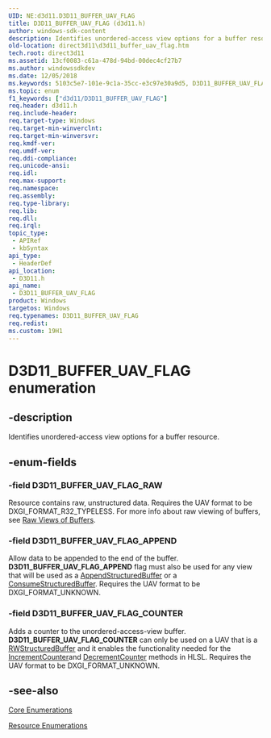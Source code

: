 ```yaml
---
UID: NE:d3d11.D3D11_BUFFER_UAV_FLAG
title: D3D11_BUFFER_UAV_FLAG (d3d11.h)
author: windows-sdk-content
description: Identifies unordered-access view options for a buffer resource.
old-location: direct3d11\d3d11_buffer_uav_flag.htm
tech.root: direct3d11
ms.assetid: 13cf0083-c61a-478d-94bd-00dec4cf27b7
ms.author: windowssdkdev
ms.date: 12/05/2018
ms.keywords: 5103c5e7-101e-9c1a-35cc-e3c97e30a9d5, D3D11_BUFFER_UAV_FLAG, D3D11_BUFFER_UAV_FLAG enumeration [Direct3D 11], D3D11_BUFFER_UAV_FLAG_APPEND, D3D11_BUFFER_UAV_FLAG_COUNTER, D3D11_BUFFER_UAV_FLAG_RAW, d3d11/D3D11_BUFFER_UAV_FLAG, d3d11/D3D11_BUFFER_UAV_FLAG_APPEND, d3d11/D3D11_BUFFER_UAV_FLAG_COUNTER, d3d11/D3D11_BUFFER_UAV_FLAG_RAW, direct3d11.d3d11_buffer_uav_flag
ms.topic: enum
f1_keywords: ["d3d11/D3D11_BUFFER_UAV_FLAG"]
req.header: d3d11.h
req.include-header: 
req.target-type: Windows
req.target-min-winverclnt: 
req.target-min-winversvr: 
req.kmdf-ver: 
req.umdf-ver: 
req.ddi-compliance: 
req.unicode-ansi: 
req.idl: 
req.max-support: 
req.namespace: 
req.assembly: 
req.type-library: 
req.lib: 
req.dll: 
req.irql: 
topic_type:
 - APIRef
 - kbSyntax
api_type:
 - HeaderDef
api_location:
 - D3D11.h
api_name:
 - D3D11_BUFFER_UAV_FLAG
product: Windows
targetos: Windows
req.typenames: D3D11_BUFFER_UAV_FLAG
req.redist: 
ms.custom: 19H1
---
```


# D3D11_BUFFER_UAV_FLAG enumeration


## -description


Identifies unordered-access view options for a buffer resource.


## -enum-fields




### -field D3D11_BUFFER_UAV_FLAG_RAW

Resource contains raw, unstructured data.  Requires the UAV format to be DXGI_FORMAT_R32_TYPELESS.
        For more info about raw viewing of buffers, see <a href="https://docs.microsoft.com/windows/desktop/direct3d11/overviews-direct3d-11-resources-intro">Raw Views of Buffers</a>.


### -field D3D11_BUFFER_UAV_FLAG_APPEND

Allow data to be appended to the end of the buffer.  <b>D3D11_BUFFER_UAV_FLAG_APPEND</b> flag must also be used for 
        any view that will be used as a <a href="https://docs.microsoft.com/windows/desktop/direct3dhlsl/sm5-object-appendstructuredbuffer">AppendStructuredBuffer</a> or a <a href="https://docs.microsoft.com/windows/desktop/direct3dhlsl/sm5-object-consumestructuredbuffer">ConsumeStructuredBuffer</a>. 
        Requires the UAV format to be DXGI_FORMAT_UNKNOWN.


### -field D3D11_BUFFER_UAV_FLAG_COUNTER

Adds a counter to the unordered-access-view buffer.  <b>D3D11_BUFFER_UAV_FLAG_COUNTER</b> can only be used on a UAV that is a 
        <a href="https://docs.microsoft.com/windows/desktop/direct3dhlsl/sm5-object-rwstructuredbuffer">RWStructuredBuffer</a> and it enables the functionality needed for the <a href="https://docs.microsoft.com/windows/desktop/direct3dhlsl/sm5-object-rwstructuredbuffer-incrementcounter">IncrementCounter</a>and <a href="https://docs.microsoft.com/windows/desktop/direct3dhlsl/sm5-object-rwstructuredbuffer-decrementcounter">DecrementCounter</a> methods in HLSL.  Requires the UAV format to be DXGI_FORMAT_UNKNOWN.


## -see-also




<a href="https://docs.microsoft.com/windows/desktop/direct3d11/d3d11-graphics-reference-d3d11-core-enums">Core Enumerations</a>



<a href="https://docs.microsoft.com/windows/desktop/direct3d11/d3d11-graphics-reference-resource-enums">Resource Enumerations</a>
 

 

